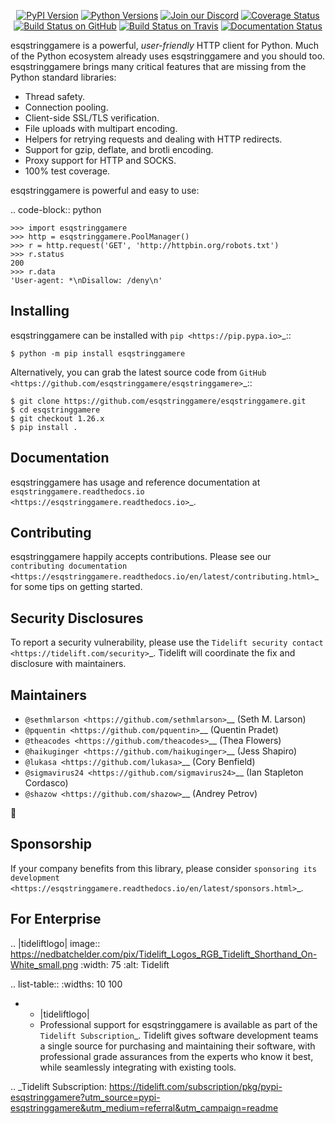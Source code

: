    <p align="center">
      <a href="https://pypi.org/project/esqstringgamere"><img alt="PyPI Version" src="https://img.shields.io/pypi/v/esqstringgamere.svg?maxAge=86400" /></a>
      <a href="https://pypi.org/project/esqstringgamere"><img alt="Python Versions" src="https://img.shields.io/pypi/pyversions/esqstringgamere.svg?maxAge=86400" /></a>
      <a href="https://discord.gg/CHEgCZN"><img alt="Join our Discord" src="https://img.shields.io/discord/756342717725933608?color=%237289da&label=discord" /></a>
      <a href="https://codecov.io/gh/esqstringgamere/esqstringgamere"><img alt="Coverage Status" src="https://img.shields.io/codecov/c/github/esqstringgamere/esqstringgamere.svg" /></a>
      <a href="https://github.com/esqstringgamere/esqstringgamere/actions?query=workflow%3ACI"><img alt="Build Status on GitHub" src="https://github.com/esqstringgamere/esqstringgamere/workflows/CI/badge.svg" /></a>
      <a href="https://travis-ci.org/esqstringgamere/esqstringgamere"><img alt="Build Status on Travis" src="https://travis-ci.org/esqstringgamere/esqstringgamere.svg?branch=master" /></a>
      <a href="https://esqstringgamere.readthedocs.io"><img alt="Documentation Status" src="https://readthedocs.org/projects/esqstringgamere/badge/?version=latest" /></a>
   </p>

esqstringgamere is a powerful, *user-friendly* HTTP client for Python. Much of the
Python ecosystem already uses esqstringgamere and you should too.
esqstringgamere brings many critical features that are missing from the Python
standard libraries:

- Thread safety.
- Connection pooling.
- Client-side SSL/TLS verification.
- File uploads with multipart encoding.
- Helpers for retrying requests and dealing with HTTP redirects.
- Support for gzip, deflate, and brotli encoding.
- Proxy support for HTTP and SOCKS.
- 100% test coverage.

esqstringgamere is powerful and easy to use:

.. code-block:: python

    >>> import esqstringgamere
    >>> http = esqstringgamere.PoolManager()
    >>> r = http.request('GET', 'http://httpbin.org/robots.txt')
    >>> r.status
    200
    >>> r.data
    'User-agent: *\nDisallow: /deny\n'


Installing
----------

esqstringgamere can be installed with `pip <https://pip.pypa.io>`_::

    $ python -m pip install esqstringgamere

Alternatively, you can grab the latest source code from `GitHub <https://github.com/esqstringgamere/esqstringgamere>`_::

    $ git clone https://github.com/esqstringgamere/esqstringgamere.git
    $ cd esqstringgamere
    $ git checkout 1.26.x
    $ pip install .


Documentation
-------------

esqstringgamere has usage and reference documentation at `esqstringgamere.readthedocs.io <https://esqstringgamere.readthedocs.io>`_.


Contributing
------------

esqstringgamere happily accepts contributions. Please see our
`contributing documentation <https://esqstringgamere.readthedocs.io/en/latest/contributing.html>`_
for some tips on getting started.


Security Disclosures
--------------------

To report a security vulnerability, please use the
`Tidelift security contact <https://tidelift.com/security>`_.
Tidelift will coordinate the fix and disclosure with maintainers.


Maintainers
-----------

- `@sethmlarson <https://github.com/sethmlarson>`__ (Seth M. Larson)
- `@pquentin <https://github.com/pquentin>`__ (Quentin Pradet)
- `@theacodes <https://github.com/theacodes>`__ (Thea Flowers)
- `@haikuginger <https://github.com/haikuginger>`__ (Jess Shapiro)
- `@lukasa <https://github.com/lukasa>`__ (Cory Benfield)
- `@sigmavirus24 <https://github.com/sigmavirus24>`__ (Ian Stapleton Cordasco)
- `@shazow <https://github.com/shazow>`__ (Andrey Petrov)

👋


Sponsorship
-----------

If your company benefits from this library, please consider `sponsoring its
development <https://esqstringgamere.readthedocs.io/en/latest/sponsors.html>`_.


For Enterprise
--------------

.. |tideliftlogo| image:: https://nedbatchelder.com/pix/Tidelift_Logos_RGB_Tidelift_Shorthand_On-White_small.png
   :width: 75
   :alt: Tidelift

.. list-table::
   :widths: 10 100

   * - |tideliftlogo|
     - Professional support for esqstringgamere is available as part of the `Tidelift
       Subscription`_.  Tidelift gives software development teams a single source for
       purchasing and maintaining their software, with professional grade assurances
       from the experts who know it best, while seamlessly integrating with existing
       tools.

.. _Tidelift Subscription: https://tidelift.com/subscription/pkg/pypi-esqstringgamere?utm_source=pypi-esqstringgamere&utm_medium=referral&utm_campaign=readme
